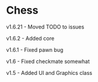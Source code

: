 # Chess

v1.6.21 - Moved TODO to issues

v1.6.2 - Added core

v1.6.1 - Fixed pawn bug

v1.6 - Fixed checkmate somewhat

v1.5 - Added UI and Graphics class
